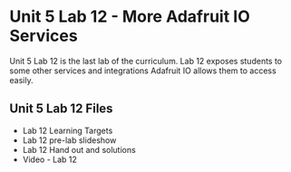 # Unit 5 Lab 12 - More Adafruit IO Services

Unit 5 Lab 12 is the last lab of the curriculum.  Lab 12 exposes students to some other services 
and integrations Adafruit IO allows them to access easily.

## Unit 5 Lab 12 Files

* Lab 12 Learning Targets
* Lab 12 pre-lab slideshow
* Lab 12 Hand out and solutions
* Video - Lab 12